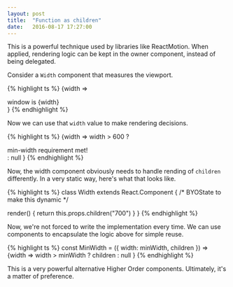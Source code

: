 ```yaml
---
layout: post
title:  "Function as children"
date:   2016-08-17 17:27:00
---
```


This is a powerful technique used by libraries like ReactMotion. When applied, rendering logic can be kept in the owner component, instead of being delegated.

Consider a `Width` component that measures the viewport.

{% highlight ts %}
<Width>
  {width => <div>window is {width}</div>}
</Width>
{% endhighlight %}

Now we can use that `width` value to make rendering decisions.

{% highlight ts %}
<Width>
  {width =>
    width > 600
      ? <div>min-width requirement met!</div>
      : null
  }
</Width>
{% endhighlight %}

Now, the width component obviously needs to handle rending of `children` differently. In a very static way, here's what that looks like.

{% highlight ts %}
class Width extends React.Component {
  /* BYOState to make this dynamic */

  render() {
    return this.props.children("700")
  }
}
{% endhighlight %}

Now, we're not forced to write the implementation every time. We can use components to encapsulate the logic above for simple reuse.

{% highlight ts %}
const MinWidth = ({ width: minWidth, children }) =>
  <Width>
    {width =>
      width > minWidth
      ? children
      : null
    }
  </Width>
{% endhighlight %}

This is a very powerful alternative Higher Order components. Ultimately, it's a matter of preference.